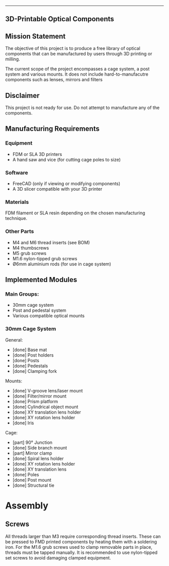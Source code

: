 -------------------------------
3D-Printable Optical Components
-------------------------------

## Mission Statement

The objective of this project is to produce a free library of optical components that can be manufactured by users through 3D printing or milling. 

The current scope of the project encompasses a cage system, a post system and various mounts. It does not include hard-to-manufacutre components such as lenses, mirrors and filters

## Disclaimer

This project is not ready for use. Do not attempt to manufacture any of the components.

## Manufacturing Requirements

### Equipment

- FDM or SLA 3D printers
- A hand saw and vice (for cutting cage poles to size)

### Software

- FreeCAD (only if viewing or modifying components)
- A 3D slicer compatible with your 3D printer

### Materials

FDM filament or SLA resin depending on the chosen manufacturing technique.

### Other Parts

- M4 and M6 thread inserts (see BOM)
- M4 thumbscrews 
- M5 grub screws
- M1.6 nylon-tipped grub screws
- Ø6mm aluminium rods (for use in cage system)

## Implemented Modules

### Main Groups:

- 30mm cage system
- Post and pedestal system
- Various compatible optical mounts

### 30mm Cage System

General: 

- [done] Base mat 
- [done] Post holders 
- [done] Posts 
- [done] Pedestals 
- [done] Clamping fork 

Mounts:  

- [done] V-groove lens/laser mount 
- [done] Filter/mirror mount 
- [done] Prism platform 
- [done] Cylindrical object mount 
- [done] XY translation lens holder 
- [done] XY rotation lens holder 
- [done] Iris 

Cage: 

- [part] 90° Junction 
- [done] Side branch mount 
- [part] Mirror clamp 
- [done] Spiral lens holder 
- [done] XY rotation lens holder 
- [done] XY translation lens
- [done] Poles 
- [done] Post mount 
- [done] Structural tie

# Assembly

## Screws

All threads larger than M3 require corresponding thread inserts. These can be pressed to FMD printed components by heating them with a soldering iron. For the M1.6 grub screws used to clamp removable parts in place, threads must be tapped manually. It is recommended to use nylon-tipped set screws to avoid damaging clamped equipment.

